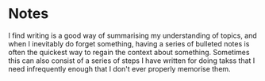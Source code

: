 # Notes

I find writing is a good way of summarising my understanding of topics, and when I inevitably do forget something, having a series of bulleted notes is often the quickest way to regain the context about something. Sometimes this can also consist of a series of steps I have written for doing takss that I need infrequently enough that I don't ever properly memorise them.